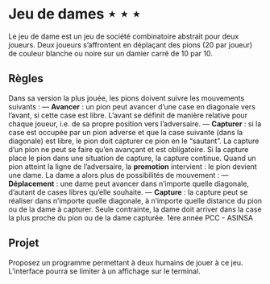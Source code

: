 # Jeu de dames ⋆ ⋆ ⋆

Le jeu de dame est un jeu de société combinatoire abstrait pour deux joueurs. Deux
joueurs s’affrontent en déplaçant des pions (20 par joueur) de couleur blanche ou
noire sur un damier carré de 10 par 10.

## Règles

Dans sa version la plus jouée, les pions doivent suivre les mouvements suivants :
— **Avancer** : un pion peut avancer d’une case en diagonale vers l’avant, si cette
case est libre. L’avant se définit de manière relative pour chaque joueur, i.e.
de sa propre position vers l’adversaire.
— **Capturer** : si la case est occupée par un pion adverse et que la case suivante
(dans la diagonale) est libre, le pion doit capturer ce pion en le “sautant”.
La capture d’un pion ne peut se faire qu’en avançant et est obligatoire. Si la
capture place le pion dans une situation de capture, la capture continue.
Quand un pion atteint la ligne de l’adversaire, la **promotion** intervient : le pion
devient une dame. La dame a alors plus de possibilités de mouvement :
— **Déplacement** : une dame peut avancer dans n’importe quelle diagonale,
d’autant de cases libres qu’elle souhaite.
— **Capture** : la capture peut se réaliser dans n’importe quelle diagonale, à n’importe
quelle distance du pion ou de la dame à capturer. Seule contrainte, la
dame doit arriver dans la case la plus proche du pion ou de la dame capturée.
1ère année PCC - ASINSA

## Projet

Proposez un programme permettant à deux humains de jouer à ce jeu. L’interface
pourra se limiter à un affichage sur le terminal.
